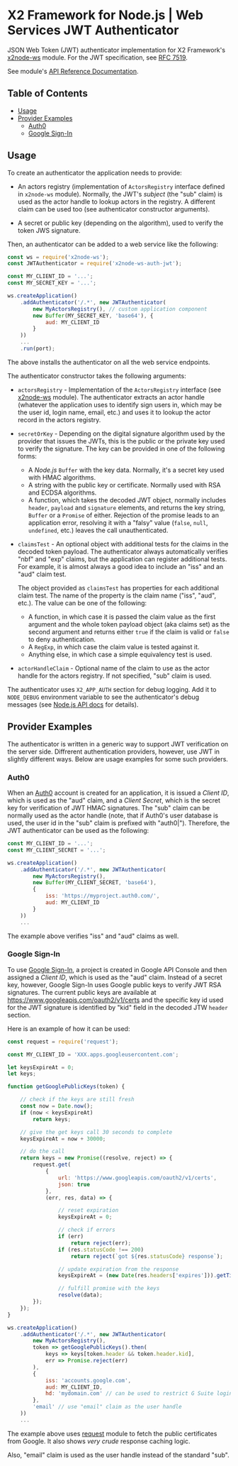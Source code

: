# X2 Framework for Node.js | Web Services JWT Authenticator

JSON Web Token (JWT) authenticator implementation for X2 Framework's [x2node-ws](https://www.npmjs.com/package/x2node-ws) module. For the JWT specification, see [RFC 7519](https://tools.ietf.org/html/rfc7519).

See module's [API Reference Documentation](https://boylesoftware.github.io/x2node-api-reference/module-x2node-ws-auth-jwt.html).

## Table of Contents

* [Usage](#usage)
* [Provider Examples](#provider-examples)
  * [Auth0](#auth0)
  * [Google Sign-In](#google-sign-in)

## Usage

To create an authenticator the application needs to provide:

* An actors registry (implementation of `ActorsRegistry` interface defined in `x2node-ws` module). Normally, the JWT's _subject_ (the "sub" claim) is used as the actor handle to lookup actors in the registry. A different claim can be used too (see authenticator constructor arguments).

* A secret or public key (depending on the algorithm), used to verify the token JWS signature.

Then, an authenticator can be added to a web service like the following:

```javascript
const ws = require('x2node-ws');
const JWTAuthenticator = require('x2node-ws-auth-jwt');

const MY_CLIENT_ID = '...';
const MY_SECRET_KEY = '...';

ws.createApplication()
    .addAuthenticator('/.*', new JWTAuthenticator(
        new MyActorsRegistry(), // custom application component
        new Buffer(MY_SECRET_KEY, 'base64'), {
            aud: MY_CLIENT_ID
        }
    ))
    ...
    .run(port);
```

The above installs the authenticator on all the web service endpoints.

The authenticator constructor takes the following arguments:

* `actorsRegistry` - Implementation of the `ActorsRegistry` interface (see [x2node-ws](https://www.npmjs.com/package/x2node-ws) module). The authenticator extracts an actor handle (whatever the application uses to identify sign users in, which may be the user id, login name, email, etc.) and uses it to lookup  the actor record in the actors registry.

* `secretOrKey` - Depending on the digital signature algorithm used by the provider that issues the JWTs, this is the public or the private key used to verify the signature. The key can be provided in one of the following forms:

  * A _Node.js_ `Buffer` with the key data. Normally, it's a secret key used with HMAC algorithms.
  * A string with the public key or certificate. Normally used with RSA and ECDSA algorithms.
  * A function, which takes the decoded JWT object, normally includes `header`, `payload` and `signature` elements, and returns the key string, `Buffer` or a `Promise` of either. Rejection of the promise leads to an application error, resolving it with a "falsy" value (`false`, `null`, `undefined`, etc.) leaves the call unauthenticated.

* `claimsTest` - An optional object with additional tests for the claims in the decoded token payload. The authenticator always automatically verifies "nbf" and "exp" claims, but the application can register additional tests. For example, it is almost always a good idea to include an "iss" and an "aud" claim test.

  The object provided as `claimsTest` has properties for each additional claim test. The name of the property is the claim name ("iss", "aud", etc.). The value can be one of the following:

  * A function, in which case it is passed the claim value as the first argument and the whole token payload object (aka claims set) as the second argument and returns either `true` if the claim is valid or `false` to deny authentication.
  * A `RegExp`, in which case the claim value is tested against it.
  * Anything else, in which case a simple equivalency test is used.

* `actorHandleClaim` - Optional name of the claim to use as the actor handle for the actors registry. If not specified, "sub" claim is used.

The authenticator uses `X2_APP_AUTH` section for debug logging. Add it to `NODE_DEBUG` environment variable to see the authenticator's debug messages (see [Node.js API docs](https://nodejs.org/docs/latest-v4.x/api/util.html#util_util_debuglog_section) for details).

## Provider Examples

The authenticator is written in a generic way to support JWT verification on the server side. Diffrerent authentication providers, however, use JWT in slightly different ways. Below are usage examples for some such providers.

### Auth0

When an [Auth0](https://auth0.com/) account is created for an application, it is issued a _Client ID_, which is used as the "aud" claim, and a _Client Secret_, which is the secret key for verification of JWT HMAC signatures. The "sub" claim can be normally used as the actor handle (note, that if Auth0's user database is used, the user id in the "sub" claim is prefixed with "auth0|"). Therefore, the JWT authenticator can be used as the following:

```javascript
const MY_CLIENT_ID = '...';
const MY_CLIENT_SECRET = '...';

ws.createApplication()
    .addAuthenticator('/.*', new JWTAuthenticator(
        new MyActorsRegistry(),
        new Buffer(MY_CLIENT_SECRET, 'base64'),
        {
            iss: 'https://myproject.auth0.com/',
            aud: MY_CLIENT_ID
        }
    ))
    ...
```

The example above verifies "iss" and "aud" claims as well.

### Google Sign-In

To use [Google Sign-In](https://developers.google.com/identity/sign-in/web/), a project is created in Google API Console and then assigned a _Client ID_, which is used as the "aud" claim. Instead of a secret key, however, Google Sign-In uses Google public keys to verify JWT RSA signatures. The current public keys are available at https://www.googleapis.com/oauth2/v1/certs and the specific key id used for the JWT signature is identified by "kid" field in the decoded JTW `header` section.

Here is an example of how it can be used:

```javascript
const request = require('request');

const MY_CLIENT_ID = 'XXX.apps.googleusercontent.com';

let keysExpireAt = 0;
let keys;

function getGooglePublicKeys(token) {

    // check if the keys are still fresh
    const now = Date.now();
    if (now < keysExpireAt)
        return keys;

    // give the get keys call 30 seconds to complete
    keysExpireAt = now + 30000;

    // do the call
    return keys = new Promise((resolve, reject) => {
        request.get(
            {
                url: 'https://www.googleapis.com/oauth2/v1/certs',
                json: true
            },
            (err, res, data) => {

                // reset expiration
                keysExpireAt = 0;

                // check if errors
                if (err)
                    return reject(err);
                if (res.statusCode !== 200)
                    return reject(`got ${res.statusCode} response`);

                // update expiration from the response
                keysExpireAt = (new Date(res.headers['expires'])).getTime();

                // fulfill promise with the keys
                resolve(data);
        });
    });
}

ws.createApplication()
    .addAuthenticator('/.*', new JWTAuthenticator(
        new MyActorsRegistry(),
        token => getGooglePublicKeys().then(
            keys => keys[token.header && token.header.kid],
            err => Promise.reject(err)
        ),
        {
            iss: 'accounts.google.com',
            aud: MY_CLIENT_ID,
            hd: 'mydomain.com' // can be used to restrict G Suite logins
        },
        'email' // use "email" claim as the user handle
    ))
    ...
```

The example above uses [request](https://www.npmjs.com/package/request) module to fetch the public certificates from Google. It also shows _very crude_ response caching logic.

Also, "email" claim is used as the user handle instead of the standard "sub".
